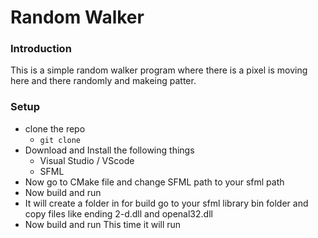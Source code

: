 # Random Walker
### Introduction
This is a simple random walker program where there is a pixel is moving here and there randomly and makeing patter.

### Setup
- clone the repo
    - `git clone`
- Download and Install the following things
    - Visual Studio / VScode
    - SFML
- Now go to CMake file and change SFML path to your sfml path
- Now build and run
- It will create a folder in for build go to your sfml library bin folder and copy files like ending 2-d.dll and openal32.dll
- Now build and run This time it will run

